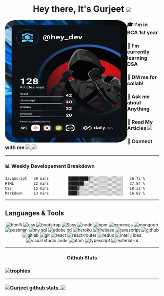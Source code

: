 <h1 align="center">Hey there, It's Gurjeet <img src="https://raw.githubusercontent.com/MartinHeinz/MartinHeinz/master/wave.gif" width="30px"></h1>
  
<a href="https://app.daily.dev/hey_dev"><img src="https://github.com/gurjeetsinghvirdee/gurjeetsinghvirdee/blob/main/devcard.svg" width="400" height="400" top="0" align="left" alt="Gurjeet's Dev Card"/></a>  

<div align="left">
  <h3> 🎓 I'm in BCA 1st year</h3>
  <h3> 🌱 I’m currently learning <strong> DSA </strong></h3>   
  <h3> 🚀 DM me for collab!</h3>
  <h3> 💬 Ask me about Anything</h3>
  <h3> 📕 Read My Articles
    <a href="https://auth.geeksforgeeks.org/user/gurjeetsinghvirdee/articles" target="_blank">
    <img src="https://img.shields.io/badge/geeksforgeeks-2F8D46?style=for-the-badge&logo=geeksforgeeks&logoColor=fff" margin-top="10"></a>
  </h3> 
  <h3> 💌 Connect with me
    <a href="https://www.linkedin.com/in/gurjeet-singh-virdee-25a476199/" target="_blank">
    <img src="https://img.shields.io/badge/Linkedin-1976D2?style=for-the-badge&logo=linkedin&logoColor=white">
    <a href = "mailto: gurjeetsinghvirdee@gmail.com" target="_blank"><img src="https://img.shields.io/badge/gmail-fff?style=for-the-badge&logo=gmail&logoColor=D74E43"></a>
   </h3>
</div>  


<hr>
  
<h3>📊 Weekly Developement Breakdown</h3>
  
<!--START_SECTION:waka-->
```text
JavaScript   30 mins         █████████▒░░░░░░░░░░░░░░░   36.72 % 
HTML         22 mins         ███████░░░░░░░░░░░░░░░░░░   27.84 % 
CSS          15 mins         ████▓░░░░░░░░░░░░░░░░░░░░   18.32 % 
Markdown     13 mins         ████▒░░░░░░░░░░░░░░░░░░░░   16.88 % 
```
<!--END_SECTION:waka-->

<hr>
    
<h2>Languages & Tools</h2>
<p align="center">
  
<img src="https://img.shields.io/badge/HTML5-E34F26?style=for-the-badge&logo=html5&logoColor=white" alt="html5" />
<img src="https://img.shields.io/badge/CSS3-1572B6?style=for-the-badge&logo=css3&logoColor=white" alt="css" />
<img src="https://img.shields.io/badge/Bootstrap-563D7C?style=for-the-badge&logo=bootstrap&logoColor=white" alt="bootstrap" />
<img src="https://img.shields.io/badge/Sass-cf649a?style=for-the-badge&logo=sass&logoColor=white" alt="Sass" />
<img src="https://img.shields.io/badge/node.js-6DA55F?style=for-the-badge&logo=node.js&logoColor=white" alt="node" />
<img src="https://img.shields.io/badge/npm-CB3837?style=for-the-badge&logo=npm&logoColor=white" alt="npm" />
<img src="https://img.shields.io/badge/Express.js-000000?style=for-the-badge&logo=express&logoColor=white" alt="expressjs" />
<img src="https://img.shields.io/badge/MongoDB-4EA94B?style=for-the-badge&logo=mongodb&logoColor=white" alt="mongodb" />  
<img src="https://img.shields.io/badge/postman-E95723?style=for-the-badge&logo=postman&logoColor=white" alt="postman" />
<img src="https://img.shields.io/badge/MySQL-4479A1?style=for-the-badge&logo=mysql&logoColor=white" alt="my sql" />
<img src="https://img.shields.io/badge/Adobe%20XD-470137?style=for-the-badge&logo=Adobe%20XD&logoColor=#FF61F6" alt="adobe xd" />  
<img src="https://img.shields.io/badge/Heroku-430098?style=for-the-badge&logo=heroku&logoColor=white" alt="heroku" />
<img src="https://img.shields.io/badge/firebase-ffca28?style=for-the-badge&logo=firebase&logoColor=black" alt="firebase" />
<img src="https://img.shields.io/badge/JavaScript-F7DF1E?style=for-the-badge&logo=javascript&logoColor=black" alt="javascript" />
<img src="https://img.shields.io/badge/Github-000000?style=for-the-badge&logo=github&logoColor=white" alt="github" />
<img src="https://img.shields.io/badge/Gitlab-fff?style=for-the-badge&logo=gitlab&logoColor=E24329" alt="gitlab" />
<img src="https://img.shields.io/badge/Git-F05032?style=for-the-badge&logo=github&logoColor=white" alt="git" />
<img src="https://img.shields.io/badge/React-20232A?style=for-the-badge&logo=react&logoColor=61DAFB" alt="react" />
<img src="https://img.shields.io/badge/React_Router-CA4245?style=for-the-badge&logo=react-router&logoColor=white" alt="react-router" />
<img src="https://img.shields.io/badge/Redux-593D88?style=for-the-badge&logo=redux&logoColor=white" alt="redux" />
<img src="https://img.shields.io/badge/IntelliJIDEA-000000.svg?style=for-the-badge&logo=intellij-idea&logoColor=white" alt="intellij idea" />
<img src="https://img.shields.io/badge/Visual_Studio_Code-0078D4?style=for-the-badge&logo=visual%20studio%20code&logoColor=white" alt="visual studio code" />
<img src="https://img.shields.io/badge/Atom-584B4F?style=for-the-badge&logo=atom&logoColor=white" alt="atom" />  
<img src="https://img.shields.io/badge/Typescript-3178c6?style=for-the-badge&logo=typescript&logoColor=ffffff" alt="typescript" />
<img src="https://img.shields.io/badge/Material--UI-0081CB?style=for-the-badge&logo=material-ui&logoColor=white" alt="material-ui" />  
  
</p>
  
<hr>
  
<h3 align="center">Github Stats<h3>
  
<img src="https://github-profile-trophy.vercel.app/?username=gurjeetsinghvirdee&theme=radical" alt="trophies">  
  
<hr>   
  
<a href="https://github-readme-stats.vercel.app/api?username=gurjeetsinghvirdee&show_icons=true&include_all_commits=true&theme=chartreuse-dark">
  <img align="center" src="https://github-readme-stats.vercel.app/api?username=gurjeetsinghvirdee&show_icons=true&include_all_commits=true&theme=chartreuse-dark"            alt="Gurjeet github stats" />
</a>
 
<a href="http://github-readme-streak-stats.herokuapp.com/?user=gurjeetsinghvirdee&theme=chartreuse-dark&fire=00adfe&sideNums=00adfe&currStreakLabel=7ffe00">
  <img align="center" src="http://github-readme-streak-stats.herokuapp.com/?user=gurjeetsinghvirdee&theme=chartreuse-    dark&fire=00adfe&sideNums=00adfe&currStreakLabel=7ffe00" alt=""/>
</a>
 
<a href="https://github-readme-stats.vercel.app/api/top-langs/?username=gurjeetsinghvirdee&layout=compact&theme=chartreuse-dark">
  <img align="center" src="https://github-readme-stats.vercel.app/api/top-langs/?username=gurjeetsinghvirdee&layout=compact&theme=chartreuse-dark" />
</a>
